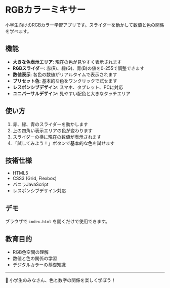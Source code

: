 # RGBカラーミキサー

小学生向けのRGBカラー学習アプリです。スライダーを動かして数値と色の関係を学べます。

## 機能

- **大きな色表示エリア**: 現在の色が見やすく表示されます
- **RGBスライダー**: 赤(R)、緑(G)、青(B)の値を0-255で調整できます
- **数値表示**: 各色の数値がリアルタイムで表示されます
- **プリセット色**: 基本的な色をワンクリックで試せます
- **レスポンシブデザイン**: スマホ、タブレット、PCに対応
- **ユニバーサルデザイン**: 見やすい配色と大きなタッチエリア

## 使い方

1. 赤、緑、青のスライダーを動かします
2. 上の四角い表示エリアの色が変わります
3. スライダーの横に現在の数値が表示されます
4. 「試してみよう！」ボタンで基本的な色を試せます

## 技術仕様

- HTML5
- CSS3 (Grid, Flexbox)
- バニラJavaScript
- レスポンシブデザイン対応

## デモ

ブラウザで `index.html` を開くだけで使用できます。

## 教育目的

- RGB色空間の理解
- 数値と色の関係の学習
- デジタルカラーの基礎知識

---

🎨 小学生のみなさん、色と数字の関係を楽しく学ぼう！